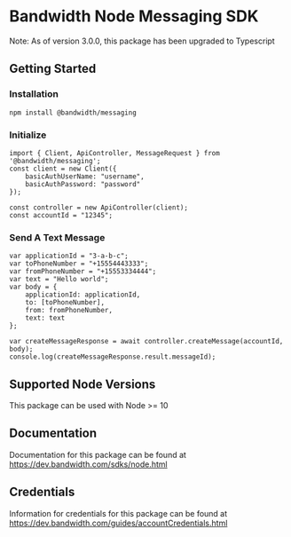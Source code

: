 # Bandwidth Node Messaging SDK

Note: As of version 3.0.0, this package has been upgraded to Typescript

## Getting Started

### Installation

```
npm install @bandwidth/messaging
```

### Initialize

```
import { Client, ApiController, MessageRequest } from '@bandwidth/messaging';
const client = new Client({
    basicAuthUserName: "username",
    basicAuthPassword: "password"
});

const controller = new ApiController(client);
const accountId = "12345";
```

### Send A Text Message
```
var applicationId = "3-a-b-c";
var toPhoneNumber = "+15554443333";
var fromPhoneNumber = "+15553334444";
var text = "Hello world";
var body = {
    applicationId: applicationId,
    to: [toPhoneNumber],
    from: fromPhoneNumber,
    text: text 
};

var createMessageResponse = await controller.createMessage(accountId, body);
console.log(createMessageResponse.result.messageId);
```

## Supported Node Versions

This package can be used with Node >= 10

## Documentation

Documentation for this package can be found at https://dev.bandwidth.com/sdks/node.html

## Credentials

Information for credentials for this package can be found at https://dev.bandwidth.com/guides/accountCredentials.html
